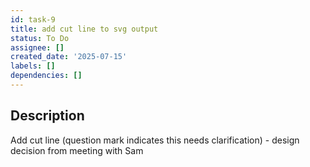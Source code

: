 ```yaml
---
id: task-9
title: add cut line to svg output
status: To Do
assignee: []
created_date: '2025-07-15'
labels: []
dependencies: []
---
```


## Description

Add cut line (question mark indicates this needs clarification) - design decision from meeting with Sam
